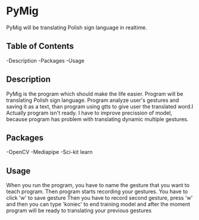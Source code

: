 # PyMig
PyMig will be translating Polish sign language in realtime.

## Table of Contents
-Description
-Packages
-Usage
## Description
PyMig is the program which should make the life easier. Program will be translating Polish sign language.
Program analyze user's gestures and saving it as a text, than program using gtts to give user the translated word.I
Actually program isn't ready. I have to improve precission of model, because program has problem with translating dynamic multiple gestures.

## Packages
-OpenCV
-Mediapipe
-Sci-kit learn

## Usage
When you run the program, you have to name the gesture that you want to teach program. Then program starts recording your gestures. You have to click 'w' to save gesture
Then you have to record second gesture, press 'w' and then you can type 'koniec' to end training model and after the moment program will be ready to translating your previous gestures
